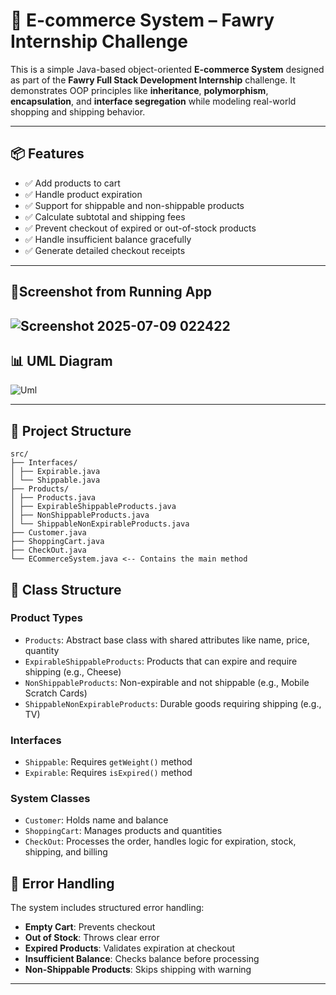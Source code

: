 # 🛒 E-commerce System – Fawry Internship Challenge

This is a simple Java-based object-oriented **E-commerce System** designed as part of the **Fawry Full Stack Development Internship** challenge. It demonstrates OOP principles like **inheritance**, **polymorphism**, **encapsulation**, and **interface segregation** while modeling real-world shopping and shipping behavior.

---

## 📦 Features

- ✅ Add products to cart
- ✅ Handle product expiration
- ✅ Support for shippable and non-shippable products
- ✅ Calculate subtotal and shipping fees
- ✅ Prevent checkout of expired or out-of-stock products
- ✅ Handle insufficient balance gracefully
- ✅ Generate detailed checkout receipts

---
## 📸Screenshot from Running App 
![Screenshot 2025-07-09 022422](https://github.com/user-attachments/assets/45eb593c-b1cd-4c3b-8271-fdaa75f87946)
---

## 📊 UML Diagram

![Uml](https://github.com/user-attachments/assets/31d9ffcc-3ee2-46ed-b9dc-ac32b5f3f1e5)

---
##  📁 Project Structure 
```
src/
├── Interfaces/
│ ├── Expirable.java
│ └── Shippable.java
├── Products/
│ ├── Products.java
│ ├── ExpirableShippableProducts.java
│ ├── NonShippableProducts.java
│ └── ShippableNonExpirableProducts.java
├── Customer.java
├── ShoppingCart.java
├── CheckOut.java
└── ECommerceSystem.java <-- Contains the main method
```

## 🧱 Class Structure


### Product Types
- `Products`: Abstract base class with shared attributes like name, price, quantity
- `ExpirableShippableProducts`: Products that can expire and require shipping (e.g., Cheese)
- `NonShippableProducts`: Non-expirable and not shippable (e.g., Mobile Scratch Cards)
- `ShippableNonExpirableProducts`: Durable goods requiring shipping (e.g., TV)

### Interfaces
- `Shippable`: Requires `getWeight()` method
- `Expirable`: Requires `isExpired()` method

### System Classes
- `Customer`: Holds name and balance
- `ShoppingCart`: Manages products and quantities
- `CheckOut`: Processes the order, handles logic for expiration, stock, shipping, and billing

## 🧩 Error Handling

The system includes structured error handling:

- **Empty Cart**: Prevents checkout
- **Out of Stock**: Throws clear error
- **Expired Products**: Validates expiration at checkout
- **Insufficient Balance**: Checks balance before processing
- **Non-Shippable Products**: Skips shipping with warning


---



